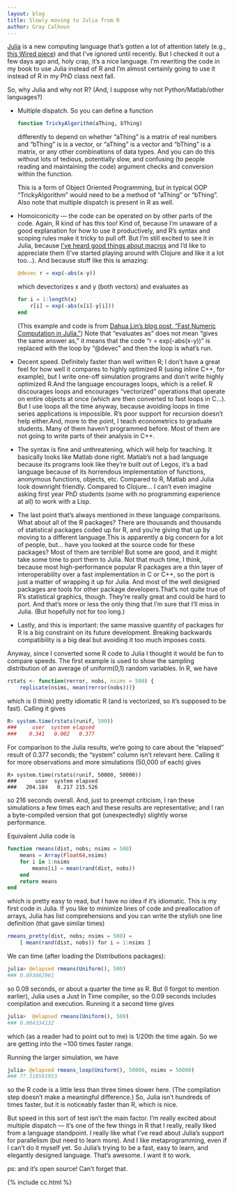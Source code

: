 ```yaml
---
layout: blog
title: Slowly moving to Julia from R
author: Gray Calhoun
---
```


[Julia][1] is a new computing language that’s gotten a lot of
attention lately (e.g., [this Wired piece][2]) and that I’ve ignored
until recently. But I checked it out a few days ago and, holy crap,
it’s a nice language. I’m rewriting the code in my book to use Julia
instead of R and I’m almost certainly going to use it instead of R in
my PhD class next fall.

So, why Julia and why not R? (And, I suppose why not
Python/Matlab/other languages?)

* Multiple dispatch. So you can define a function

  ```julia
  function TrickyAlgorithm(aThing, bThing)
  ```

  differently to depend on whether “aThing” is a matrix of real numbers
  and “bThing” is is a vector, or “aThing” is a vector and “bThing” is a
  matrix, or any other combinations of data types. And you can do this
  without lots of tedious, potentially slow, and confusing (to people
  reading and maintaining the code) argument checks and conversion
  within the function.

  This is a form of Object Oriented Programming, but in typical OOP
  “TrickyAlgorithm” would need to be a method of “aThing” or
  “bThing”. Also note that multiple dispatch is present in R as well.

* Homoiconicity — the code can be operated on by other parts of the
  code. Again, R kind of has this too! Kind of, because I’m unaware of
  a good explanation for how to use it productively, and R’s syntax
  and scoping rules make it tricky to pull off. But I’m still excited
  to see it in Julia, because [I’ve heard good things about macros][3]
  and I’d like to appreciate them (I’ve started playing around with
  Clojure and like it a lot too…). And because stuff like this is
  amazing:

  ```julia
  @devec r = exp(-abs(x-y))
  ```

  which devectorizes x and y (both vectors) and evaluates as

  ```julia
  for i = 1:length(x)
      r[i] = exp(-abs(x[i]-y[i]))
  end
  ```

  (This example and code is from [Dahua Lin’s blog post, “Fast Numeric
  Computation in Julia.”][4]) Note that “evaluates as” does not mean “gives
  the same answer as,” it means that the code “r = exp(-abs(x-y))” is
  replaced with the loop by “@devec” and then the loop is what’s run.

* Decent speed. Definitely faster than well written R; I don’t have a
  great feel for how well it compares to highly optimized R (using
  inline C++, for example), but I write one-off simulation programs
  and don’t write highly optimized R.And the language encourages
  loops, which is a relief. R discourages loops and encourages
  “vectorized” operations that operate on entire objects at once
  (which are then converted to fast loops in C…). But I use loops all
  the time anyway, because avoiding loops in time series applications
  is impossible. R’s poor support for recursion doesn’t help
  either.And, more to the point, I teach econometrics to graduate
  students. Many of them haven’t programmed before. Most of them are
  not going to write parts of their analysis in C++.

* The syntax is fine and unthreatening, which will help for
  teaching. It basically looks like Matlab done right. Matlab’s not a
  bad language because its programs look like they’re built out of
  Legos, it’s a bad language because of its horrendous implementation
  of functions, anonymous functions, objects, etc. Compared to R,
  Matlab and Julia look downright friendly. Compared to Clojure… I
  can’t even imagine asking first year PhD students (some with no
  programming experience at all) to work with a Lisp.

* The last point that’s always mentioned in these language
  comparisons. What about all of the R packages? There are thousands
  and thousands of statistical packages coded up for R, and you’re
  giving that up by moving to a different language.This is apparently
  a big concern for a lot of people, but… have you looked at the
  source code for these packages? Most of them are terrible! But some
  are good, and it might take some time to port them to Julia. Not
  that much time, I think, because most high-performance popular R
  packages are a thin layer of interoperability over a fast
  implementation in C or C++, so the port is just a matter of wrapping
  it up for Julia. And most of the well designed packages are tools
  for other package developers.That’s not quite true of R’s
  statistical graphics, though. They’re really great and could be hard
  to port. And that’s more or less the only thing that I’m sure that
  I’ll miss in Julia. (But hopefully not for too long.)

* Lastly, and this is important: the same massive quantity of packages
  for R is a big constraint on its future development. Breaking
  backwards compatibility is a big deal but avoiding it too much
  imposes costs.

Anyway, since I converted some R code to Julia I thought it would be
fun to compare speeds. The first example is used to show the sampling
distribution of an average of uniform(0,1) random variables. In R, we
have

```R
rstats <- function(rerror, nobs, nsims = 500) {
    replicate(nsims, mean(rerror(nobs)))}
```

which is (I think) pretty idiomatic R (and is vectorized, so it’s
supposed to be fast). Calling it gives

```R
R> system.time(rstats(runif, 500))
###     user  system elapsed 
###    0.341   0.002   0.377
```

For comparison to the Julia results, we’re going to care about the
“elapsed” result of 0.377 seconds; the “system” column isn’t relevant
here.  Calling it for more observations and more simulations (50,000
of each) gives

```
R> system.time(rstats(runif, 50000, 50000))
###      user  system elapsed 
###   204.184   0.217 215.526
```

so 216 seconds overall. And, just to preempt criticism, I ran these
simulations a few times each and these results are representative; and
I ran a byte-compiled version that got (unexpectedly) slightly worse
performance.

Equivalent Julia code is

```julia
function rmeans(dist, nobs; nsims = 500)
    means = Array(Float64,nsims)
    for i in 1:nsims
        means[i] = mean(rand(dist, nobs))
    end
    return means
end
```

which is pretty easy to read, but I have no idea if it’s
idiomatic. This is my first code in Julia. If you like to minimize
lines of code and preallocation of arrays, Julia has list
comprehensions and you can write the stylish one line definition (that
gave similar times)

```julia
rmeans_pretty(dist, nobs; nsims = 500) =
    [ mean(rand(dist, nobs)) for i = 1:nsims ]
```

We can time  (after loading the Distributions packages):

```julia
julia> @elapsed rmeans(Uniform(), 500)
### 0.093662961
```

so 0.09 seconds, or about a quarter the time as R. But (I forgot to
mention earlier), Julia uses a Just In Time compiler, so the 0.09
seconds includes compilation and execution. Running it a second time
gives

```julia
julia>  @elapsed rmeans(Uniform(), 500)
### 0.004334132
```

which (as a reader had to point out to me) is 1/20th the time
again. So we are getting into the ~100 times faster range.

Running the larger simulation, we have

```julia
julia> @elapsed rmeans_loop(Uniform(), 50000, nsims = 50000)
### 77.318591953
```

so the R code is a little less than three times slower here. (The
compilation step doesn’t make a meaningful difference.) So, Julia
isn’t hundreds of times faster, but it is noticeably faster than R,
which is nice.

But speed in this sort of test isn’t the main factor. I’m really
excited about multiple dispatch — it’s one of the few things in R that
I really, really liked from a language standpoint. I really like what
I’ve read about Julia’s support for parallelism (but need to learn
more). And I like metaprogramming, even if I can’t do it myself
yet. So Julia’s trying to be a fast, easy to learn, and elegantly
designed language. That’s awesome. I want it to work.

ps: and it’s open source! Can’t forget that.

[1]: http://julialang.org/
[2]: http://www.wired.com/wiredenterprise/2014/02/julia/
[3]: http://www.paulgraham.com/avg.html
[4]: http://julialang.org/blog/2013/09/fast-numeric/

{% include cc.html %}

